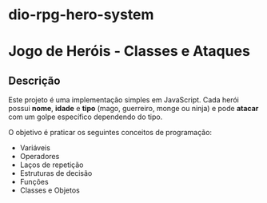 # dio-rpg-hero-system
# Jogo de Heróis - Classes e Ataques

## Descrição
Este projeto é uma implementação simples  em JavaScript. Cada herói possui **nome**, **idade** e **tipo** (mago, guerreiro, monge ou ninja) e pode **atacar** com um golpe específico dependendo do tipo.

O objetivo é praticar os seguintes conceitos de programação:
- Variáveis
- Operadores
- Laços de repetição
- Estruturas de decisão
- Funções
- Classes e Objetos
